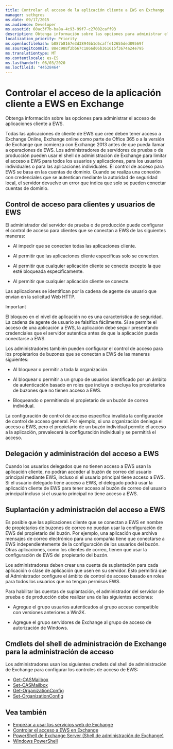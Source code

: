 ```yaml
---
title: Controlar el acceso de la aplicación cliente a EWS en Exchange
manager: sethgros
ms.date: 09/17/2015
ms.audience: Developer
ms.assetid: 60ac3f7b-ba8a-4c93-99f7-c27002caff93
description: Obtenga información sobre las opciones para administrar el acceso de aplicaciones cliente a EWS.
localization_priority: Priority
ms.openlocfilehash: b887b8167e3d38946b1d6caffe12655ded89569f
ms.sourcegitcommit: 88ec988f2bb67c1866d06b361615f3674a24e795
ms.translationtype: MT
ms.contentlocale: es-ES
ms.lasthandoff: 06/03/2020
ms.locfileid: "44528464"
---
```

# <a name="controlling-client-application-access-to-ews-in-exchange"></a>Controlar el acceso de la aplicación cliente a EWS en Exchange

Obtenga información sobre las opciones para administrar el acceso de aplicaciones cliente a EWS.
  
Todas las aplicaciones de cliente de EWS que cree deben tener acceso a Exchange Online, Exchange online como parte de Office 365 o a la versión de Exchange que comienza con Exchange 2013 antes de que pueda llamar a operaciones de EWS. Los administradores de servidores de prueba o de producción pueden usar el shell de administración de Exchange para limitar el acceso a EWS para todos los usuarios y aplicaciones, para los usuarios individuales o para las aplicaciones individuales. El control de acceso para EWS se basa en las cuentas de dominio. Cuando se realiza una conexión con credenciales que se autentican mediante la autoridad de seguridad local, el servidor devuelve un error que indica que solo se pueden conectar cuentas de dominio. 
  
## <a name="access-control-for-ews-clients-and-users"></a>Control de acceso para clientes y usuarios de EWS
<a name="bk_configure"> </a>

El administrador del servidor de prueba o de producción puede configurar el control de acceso para clientes que se conectan a EWS de las siguientes maneras: 
  
- Al impedir que se conecten todas las aplicaciones cliente.
    
- Al permitir que las aplicaciones cliente específicas solo se conecten.
    
- Al permitir que cualquier aplicación cliente se conecte excepto la que esté bloqueada específicamente.
    
- Al permitir que cualquier aplicación cliente se conecte.
    
Las aplicaciones se identifican por la cadena de agente de usuario que envían en la solicitud Web HTTP.
  
> [!IMPORTANT]
> El bloqueo en el nivel de aplicación no es una característica de seguridad. La cadena de agente de usuario se falsifica fácilmente. Si se permite el acceso de una aplicación a EWS, la aplicación debe seguir presentando credenciales que el servidor autentica antes de que la aplicación pueda conectarse a EWS. 
  
Los administradores también pueden configurar el control de acceso para los propietarios de buzones que se conectan a EWS de las maneras siguientes: 
  
- Al bloquear o permitir a toda la organización.
    
- Al bloquear o permitir a un grupo de usuarios identificado por un ámbito de autenticación basado en roles que incluya o excluya los propietarios de buzones que no tienen acceso a EWS.
    
- Bloqueando o permitiendo el propietario de un buzón de correo individual.
    
La configuración de control de acceso específica invalida la configuración de control de acceso general. Por ejemplo, si una organización deniega el acceso a EWS, pero el propietario de un buzón individual permite el acceso a la aplicación, prevalecerá la configuración individual y se permitirá el acceso. 
  
## <a name="delegation-and-ews-access-management"></a>Delegación y administración del acceso a EWS
<a name="bk_delegation"> </a>

Cuando los usuarios delegados que no tienen acceso a EWS usan la aplicación cliente, no podrán acceder al buzón de correo del usuario principal mediante EWS, incluso si el usuario principal tiene acceso a EWS. Si el usuario delegado tiene acceso a EWS, el delegado podrá usar la aplicación cliente de EWS para tener acceso al buzón de correo del usuario principal incluso si el usuario principal no tiene acceso a EWS. 
  
## <a name="impersonation-and-ews-access-management"></a>Suplantación y administración del acceso a EWS
<a name="bk_impersonation"> </a>

Es posible que las aplicaciones cliente que se conectan a EWS en nombre de propietarios de buzones de correo no puedan usar la configuración de EWS del propietario del buzón. Por ejemplo, una aplicación que archiva mensajes de correo electrónico para una compañía tiene que conectarse a EWS independientemente de la configuración de los usuarios del buzón. Otras aplicaciones, como los clientes de correo, tienen que usar la configuración de EWS del propietario del buzón. 
  
Los administradores deben crear una cuenta de suplantación para cada aplicación o clase de aplicación que usen en su servidor. Esto permitirá que el Administrador configure el ámbito de control de acceso basado en roles para todos los usuarios que no tengan permisos EWS. 
  
Para habilitar las cuentas de suplantación, el administrador del servidor de prueba o de producción debe realizar una de las siguientes acciones: 
  
- Agregue el grupo usuarios autenticados al grupo acceso compatible con versiones anteriores a Win2K. 
    
- Agregue el grupo servidores de Exchange al grupo de acceso de autorización de Windows. 
    
## <a name="exchange-management-shell-cmdlets-for-access-management"></a>Cmdlets del shell de administración de Exchange para la administración de acceso
<a name="bk_cmdlets"> </a>

Los administradores usan los siguientes cmdlets del shell de administración de Exchange para configurar los controles de acceso de EWS: 
  
- [Get-CASMailbox](https://technet.microsoft.com/library/bb124754.aspx)   
- [Set-CASMailbox](https://technet.microsoft.com/library/bb125264.aspx)   
- [Get-OrganizationConfig](https://technet.microsoft.com/library/aa997571.aspx)   
- [Set-OrganizationConfig](https://technet.microsoft.com/library/aa997443.aspx)
    
## <a name="see-also"></a>Vea también

- [Empezar a usar los servicios web de Exchange](start-using-web-services-in-exchange.md)  
- [Controlar el acceso a EWS en Exchange](how-to-control-access-to-ews-in-exchange.md)
- [PowerShell de Exchange Server (Shell de administración de Exchange)](https://docs.microsoft.com/powershell/exchange/exchange-server/exchange-management-shell?view=exchange-ps)
- [Windows PowerShell](https://msdn.microsoft.com/library/dd835506%28v=vs.85%29.aspx)
    

